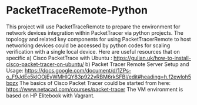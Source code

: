 # PacketTraceRemote-Python
This project will use PacketTraceRemote to prepare the environment for network devices integration within PacketTracer via python projects.
The topology and related key components for using PacketTracerRemote to host networking devices could be accessed by python codes for scaling verification with a single local device.
Here are useful resources that on specific a) Cisco PacketTrace with Ubuntu : https://gulian.uk/how-to-install-cisco-packet-tracer-on-ubuntu/ b) Packet Tracer Remote Server Setup and Usage: https://docs.google.com/document/d/1ZPs-o_F9JdEe5klOOjEyWMHlQY83p922vRBM6rkSFBI/edit#heading=h.f2ewloh5bpzx
The basics of Cisco Packet Tracer could be started from here: https://www.netacad.com/courses/packet-tracer
The VM environment is based on HP Elitebook with Vagrant. 
